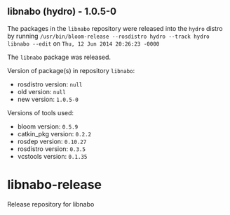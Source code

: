 ## libnabo (hydro) - 1.0.5-0

The packages in the `libnabo` repository were released into the `hydro` distro by running `/usr/bin/bloom-release --rosdistro hydro --track hydro libnabo --edit` on `Thu, 12 Jun 2014 20:26:23 -0000`

The `libnabo` package was released.

Version of package(s) in repository `libnabo`:
- rosdistro version: `null`
- old version: `null`
- new version: `1.0.5-0`

Versions of tools used:
- bloom version: `0.5.9`
- catkin_pkg version: `0.2.2`
- rosdep version: `0.10.27`
- rosdistro version: `0.3.5`
- vcstools version: `0.1.35`


libnabo-release
===============

Release repository for libnabo
